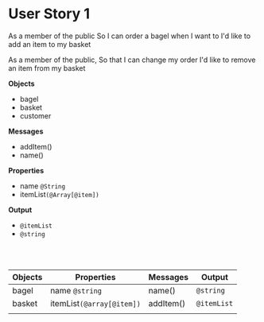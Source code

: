 # User Story 1

As a member of the public
So I can order a bagel when I want to
I'd like to add an item to my basket

As a member of the public,
So that I can change my order
I'd like to remove an item from my basket

**Objects**
- bagel
- basket
- customer
  
  

**Messages**

- addItem()
- name()
 
**Properties**

- name `@String`
- itemList`(@Array[@item])`
  
**Output**

- `@itemList`
- `@string`
  
<br><br>

| Objects | Properties                | Messages  | Output      |
| ------- | ------------------------- | --------- | ----------- |
| bagel   | name `@string`            | name()    | `@string`   |
| basket  | itemList`(@array[@item])` | addItem() | `@itemList` |
|         |


